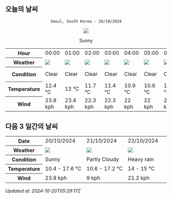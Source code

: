 ## 오늘의 날씨
<div align="center">

`Seoul, South Korea - 20/10/2024`

<img src="https://cdn.weatherapi.com/weather/64x64/day/113.png"/>

Sunny

</div>


<table>
    <tr>
        <th>Hour</th>
        <td>00:00</td><td>01:00</td><td>02:00</td><td>03:00</td><td>04:00</td><td>05:00</td><td>06:00</td><td>07:00</td><td>08:00</td><td>09:00</td><td>10:00</td><td>11:00</td><td>12:00</td><td>13:00</td><td>14:00</td><td>15:00</td><td>16:00</td><td>17:00</td><td>18:00</td><td>19:00</td><td>20:00</td><td>21:00</td><td>22:00</td><td>23:00</td>
    </tr>
    <tr>
        <th>Weather</th>
        <td><img src="https://cdn.weatherapi.com/weather/64x64/night/113.png"></img></td><td><img src="https://cdn.weatherapi.com/weather/64x64/night/113.png"></img></td><td><img src="https://cdn.weatherapi.com/weather/64x64/night/113.png"></img></td><td><img src="https://cdn.weatherapi.com/weather/64x64/night/113.png"></img></td><td><img src="https://cdn.weatherapi.com/weather/64x64/night/113.png"></img></td><td><img src="https://cdn.weatherapi.com/weather/64x64/night/113.png"></img></td><td><img src="https://cdn.weatherapi.com/weather/64x64/night/113.png"></img></td><td><img src="https://cdn.weatherapi.com/weather/64x64/day/113.png"></img></td><td><img src="https://cdn.weatherapi.com/weather/64x64/day/113.png"></img></td><td><img src="https://cdn.weatherapi.com/weather/64x64/day/113.png"></img></td><td><img src="https://cdn.weatherapi.com/weather/64x64/day/113.png"></img></td><td><img src="https://cdn.weatherapi.com/weather/64x64/day/113.png"></img></td><td><img src="https://cdn.weatherapi.com/weather/64x64/day/113.png"></img></td><td><img src="https://cdn.weatherapi.com/weather/64x64/day/113.png"></img></td><td><img src="https://cdn.weatherapi.com/weather/64x64/day/113.png"></img></td><td><img src="https://cdn.weatherapi.com/weather/64x64/day/113.png"></img></td><td><img src="https://cdn.weatherapi.com/weather/64x64/day/113.png"></img></td><td><img src="https://cdn.weatherapi.com/weather/64x64/day/116.png"></img></td><td><img src="https://cdn.weatherapi.com/weather/64x64/night/113.png"></img></td><td><img src="https://cdn.weatherapi.com/weather/64x64/night/113.png"></img></td><td><img src="https://cdn.weatherapi.com/weather/64x64/night/113.png"></img></td><td><img src="https://cdn.weatherapi.com/weather/64x64/night/116.png"></img></td><td><img src="https://cdn.weatherapi.com/weather/64x64/night/113.png"></img></td><td><img src="https://cdn.weatherapi.com/weather/64x64/night/113.png"></img></td>
    </tr>
    <tr>
        <th>Condition</th>
        <td width="200px">Clear </td><td width="200px">Clear </td><td width="200px">Clear </td><td width="200px">Clear </td><td width="200px">Clear </td><td width="200px">Clear </td><td width="200px">Clear </td><td width="200px">Sunny</td><td width="200px">Sunny</td><td width="200px">Sunny</td><td width="200px">Sunny</td><td width="200px">Sunny</td><td width="200px">Sunny</td><td width="200px">Sunny</td><td width="200px">Sunny</td><td width="200px">Sunny</td><td width="200px">Sunny</td><td width="200px">Partly Cloudy </td><td width="200px">Clear </td><td width="200px">Clear </td><td width="200px">Clear </td><td width="200px">Partly Cloudy </td><td width="200px">Clear </td><td width="200px">Clear </td>
    </tr>
    <tr>
        <th>Temperature</th>
        <td>12.4 °C</td><td>12 °C</td><td>11.7 °C</td><td>11.4 °C</td><td>10.9 °C</td><td>10.6 °C</td><td>10.6 °C</td><td>10.4 °C</td><td>11.4 °C</td><td>12.4 °C</td><td>13.6 °C</td><td>15 °C</td><td>16.1 °C</td><td>17 °C</td><td>18.3 °C</td><td>17.6 °C</td><td>17.4 °C</td><td>16.6 °C</td><td>15.1 °C</td><td>14.4 °C</td><td>13.8 °C</td><td>13.2 °C</td><td>12.7 °C</td><td>12.2 °C</td>
    </tr>
    <tr>
        <th>Wind</th>
        <td>23.8 kph</td><td>23.4 kph</td><td>22.3 kph</td><td>22.3 kph</td><td>22 kph</td><td>22 kph</td><td>20.2 kph</td><td>18.7 kph</td><td>18.7 kph</td><td>21.6 kph</td><td>20.9 kph</td><td>20.2 kph</td><td>19.1 kph</td><td>18.4 kph</td><td>16.2 kph</td><td>15.5 kph</td><td>16.6 kph</td><td>16.2 kph</td><td>12.2 kph</td><td>11.2 kph</td><td>9.4 kph</td><td>7.9 kph</td><td>9 kph</td><td>9.4 kph</td>
    </tr>
</table>


## 다음 3 일간의 날씨


<table>
    <tr>
        <th>Date</th>
        <td>20/10/2024</td><td>21/10/2024</td><td>22/10/2024</td>
    </tr>
    <tr>
        <th>Weather</th>
        <td><img src="https://cdn.weatherapi.com/weather/64x64/day/113.png"/></td><td><img src="https://cdn.weatherapi.com/weather/64x64/day/116.png"/></td><td><img src="https://cdn.weatherapi.com/weather/64x64/day/308.png"/></td>
    </tr>
    <tr>
        <th>Condition</th>
        <td width="200px">Sunny</td><td width="200px">Partly Cloudy </td><td width="200px">Heavy rain</td>
    </tr>
    <tr>
        <th>Temperature</th>
        <td>10.4 -  17.6 °C</td><td>10.6 -  17.2 °C</td><td>14 -  15 °C</td>
    </tr>
    <tr>
        <th>Wind</th>
        <td>23.8 kph</td><td>9 kph</td><td>21.2 kph</td>
    </tr>
</table>


*Updated at: 2024-10-20T05:29:17Z*

